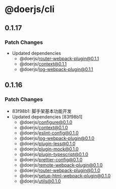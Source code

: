 # @doerjs/cli

## 0.1.17

### Patch Changes

- Updated dependencies
  - @doerjs/router-webpack-plugin@0.1.1
  - @doerjs/context@0.1.1
  - @doerjs/log-webpack-plugin@0.1.1

## 0.1.16

### Patch Changes

- 83f98b1: 脚手架基本功能开发
- Updated dependencies [83f98b1]
  - @doerjs/configure@0.1.0
  - @doerjs/context@0.1.0
  - @doerjs/eslint-config@0.1.0
  - @doerjs/log-webpack-plugin@0.1.0
  - @doerjs/plugin-less@0.1.0
  - @doerjs/plugin-mock@0.1.0
  - @doerjs/plugin-typescript@0.1.0
  - @doerjs/prettier-config@0.1.0
  - @doerjs/remote-webpack-plugin@0.1.0
  - @doerjs/router-webpack-plugin@0.1.0
  - @doerjs/setup-html-webpack-plugin@0.1.0
  - @doerjs/utils@0.1.0
